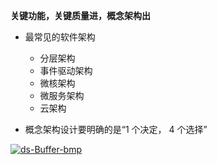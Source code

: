  **关键功能，关键质量进，概念架构出**
 
* 最常见的软件架构
  * 分层架构
  * 事件驱动架构
  * 微核架构
  * 微服务架构
  * 云架构

* 概念架构设计要明确的是“1 个决定， 4 个选择”
  
 <a href="https://ibb.co/MkZmJWM"><img src="https://i.ibb.co/4RKH09P/ds-Buffer-bmp.png" alt="ds-Buffer-bmp" border="0"></a>
  
